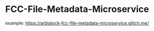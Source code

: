 # FCC-File-Metadata-Microservice

example: https://arblalock-fcc-file-metadata-microservice.glitch.me/
